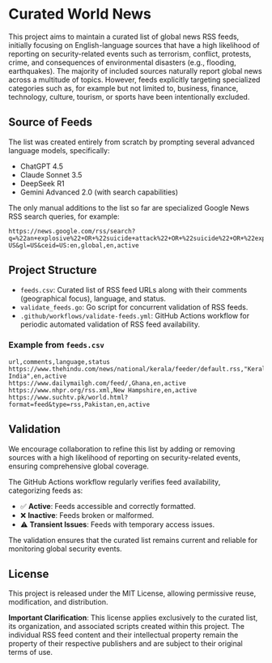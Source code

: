 # Curated World News

This project aims to maintain a curated list of global news RSS feeds, initially focusing on English-language sources that have a high likelihood of reporting on security-related events such as terrorism, conflict, protests, crime, and consequences of environmental disasters (e.g., flooding, earthquakes). The majority of included sources naturally report global news across a multitude of topics. However, feeds explicitly targeting specialized categories such as, for example but not limited to, business, finance, technology, culture, tourism, or sports have been intentionally excluded.

## Source of Feeds

The list was created entirely from scratch by prompting several advanced language models, specifically:

- ChatGPT 4.5
- Claude Sonnet 3.5
- DeepSeek R1
- Gemini Advanced 2.0 (with search capabilities)

The only manual additions to the list so far are specialized Google News RSS search queries, for example:

```csv
https://news.google.com/rss/search?q=%22an+explosive%22+OR+%22suicide+attack%22+OR+%22suicide%22+OR+%22explosive+belt%22+OR+%22bomb+kills%22+OR+%22suicide+terrorist%22+OR+%22suicide+bomber%22+OR+%22explosive+device%22+OR+%22detonatin%22+OR+%22bomber+kills%22+OR+%22suicide+bombers%22+OR+%22bomb+exploded%22&hl=en-US&gl=US&ceid=US:en,global,en,active
```

## Project Structure

- `feeds.csv`: Curated list of RSS feed URLs along with their comments (geographical focus), language, and status.
- `validate_feeds.go`: Go script for concurrent validation of RSS feeds.
- `.github/workflows/validate-feeds.yml`: GitHub Actions workflow for periodic automated validation of RSS feed availability.

### Example from `feeds.csv`

```csv
url,comments,language,status
https://www.thehindu.com/news/national/kerala/feeder/default.rss,"Kerala, India",en,active
https://www.dailymailgh.com/feed/,Ghana,en,active
https://www.nhpr.org/rss.xml,New Hampshire,en,active
https://www.suchtv.pk/world.html?format=feed&type=rss,Pakistan,en,active
```

## Validation

We encourage collaboration to refine this list by adding or removing sources with a high likelihood of reporting on security-related events, ensuring comprehensive global coverage.

The GitHub Actions workflow regularly verifies feed availability, categorizing feeds as:

- ✅ **Active**: Feeds accessible and correctly formatted.
- ❌ **Inactive**: Feeds broken or malformed.
- ⚠️ **Transient Issues**: Feeds with temporary access issues.

The validation ensures that the curated list remains current and reliable for monitoring global security events.

## License

This project is released under the MIT License, allowing permissive reuse, modification, and distribution.

**Important Clarification**: This license applies exclusively to the curated list, its organization, and associated scripts created within this project. The individual RSS feed content and their intellectual property remain the property of their respective publishers and are subject to their original terms of use.
